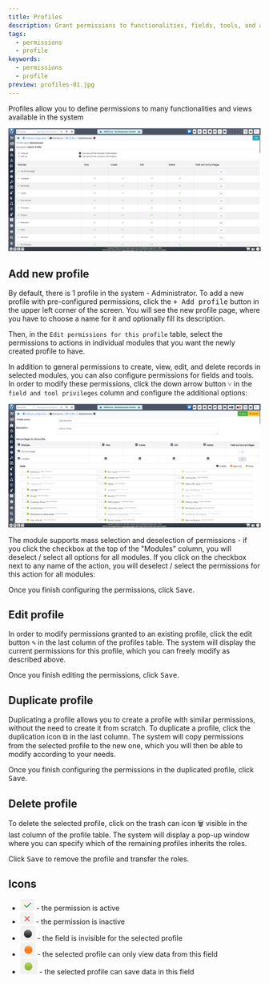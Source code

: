 ```yaml
---
title: Profiles
description: Grant permissions to functionalities, fields, tools, and actions that users can use during their daily work in the system.
tags:
  - permissions
  - profile
keywords:
  - permissions
  - profile
preview: profiles-01.jpg
---
```


Profiles allow you to define permissions to many functionalities and views available in the system

![profiles-01.jpg](profiles-01.jpg)

## Add new profile

By default, there is 1 profile in the system - Administrator. To add a new profile with pre-configured permissions, click the <kbd>+ Add profile</kbd> button in the upper left corner of the screen. You will see the new profile page, where you have to choose a name for it and optionally fill its description.

Then, in the `Edit permissions for this profile` table, select the permissions to actions in individual modules that you want the newly created profile to have.

In addition to general permissions to create, view, edit, and delete records in selected modules, you can also configure permissions for fields and tools. In order to modify these permissions, click the down arrow button <kbd>˅</kbd> in the `field and tool privileges` column and configure the additional options:

![profiles-02.jpg](profiles-02.jpg)

The module supports mass selection and deselection of permissions - if you click the checkbox at the top of the "Modules" column, you will deselect / select all options for all modules. If you click on the checkbox next to any name of the action, you will deselect / select the permissions for this action for all modules:

Once you finish configuring the permissions, click <kbd>Save</kbd>.

## Edit profile

In order to modify permissions granted to an existing profile, click the edit button <kbd>✎</kbd> in the last column of the profiles table. The system will display the current permissions for this profile, which you can freely modify as described above.

Once you finish editing the permissions, click <kbd>Save</kbd>.

## Duplicate profile

Duplicating a profile allows you to create a profile with similar permissions, without the need to create it from scratch. To duplicate a profile, click the duplication icon <kbd>⧉</kbd> in the last column. The system will copy permissions from the selected profile to the new one, which you will then be able to modify according to your needs.

Once you finish configuring the permissions in the duplicated profile, click <kbd>Save</kbd>.

## Delete profile

To delete the selected profile, click on the trash can icon <kbd>🗑</kbd> visible in the last column of the profile table. The system will display a pop-up window where you can specify which of the remaining profiles inherits the roles.

Click <kbd>Save</kbd> to remove the profile and transfer the roles.

## Icons

- ![profiles-action-1](profiles-action-1.jpg) - the permission is active
- ![profiles-action-2](profiles-action-2.jpg) - the permission is inactive
- ![profiles-action-3](profiles-action-3.jpg) - the field is invisible for the selected profile
- ![profiles-action-4](profiles-action-4.jpg) - the selected profile can only view data from this field
- ![profiles-action-5](profiles-action-5.jpg) - the selected profile can save data in this field
